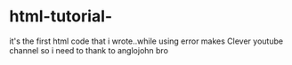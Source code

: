 # html-tutorial-
it's the first html code that i wrote..while using error makes Clever youtube channel so i need to thank to anglojohn bro
